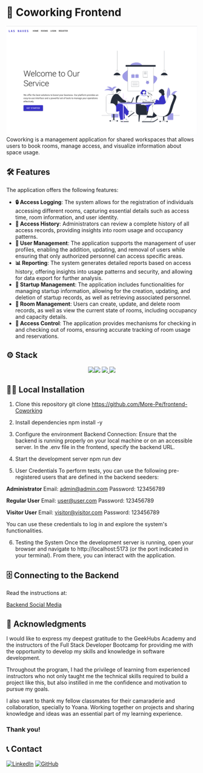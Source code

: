 # 🏢 Coworking Frontend
<img alt="coworking banner" src="./src/assets/home-screen.png">
Coworking is a management application for shared workspaces that allows users to book rooms, manage access, and visualize information about space usage.

## 🛠️ Features
The application offers the following features:

- **🔒 Access Logging**: The system allows for the registration of individuals accessing different rooms, capturing essential details such as access time, room information, and user identity.
- **📜 Access History**: Administrators can review a complete history of all access records, providing insights into room usage and occupancy patterns.
- **👥 User Management**: The application supports the management of user profiles, enabling the addition, updating, and removal of users while ensuring that only authorized personnel can access specific areas.
- **📊 Reporting**: The system generates detailed reports based on access history, offering insights into usage patterns and security, and allowing for data export for further analysis.
- **🚀 Startup Management**: The application includes functionalities for managing startup information, allowing for the creation, updating, and deletion of startup records, as well as retrieving associated personnel.
- **🏢 Room Management**: Users can create, update, and delete room records, as well as view the current state of rooms, including occupancy and capacity details.
- **🔐 Access Control**: The application provides mechanisms for checking in and checking out of rooms, ensuring accurate tracking of room usage and reservations.

## ⚙️ Stack
<div align="center"> 
<a href="https://reactjs.org/"><img src="https://img.shields.io/badge/React-20232A?style=for-the-badge&logo=react&logoColor=61DAFB"/></a><a href="https://typescriptlang.org"><img src= "https://img.shields.io/badge/TypeScript-007ACC?style=for-the-badge&logo=typescript&logoColor=white" /></a>
<a href="https://vitejs.dev/"><img src="https://img.shields.io/badge/Vite-B73BFE?style=for-the-badge&logo=vite&logoColor=FFD62E"/></a><a href="https://mui.com/"> 
<img src="https://img.shields.io/badge/MUI-007FFF?style=for-the-badge&logo=mui&logoColor=white"/></a>  
</div>

## 🧑‍💻 Local Installation

1. Clone this repository
git clone https://github.com/More-Pe/frontend-Coworking

2. Install dependencies
npm install -y

3. Configure the environment
Backend Connection: Ensure that the backend is running properly on your local machine or on an accessible server. In the .env file in the frontend, specify the backend URL.

4. Start the development server
npm run dev

5. User Credentials
To perform tests, you can use the following pre-registered users that are defined in the backend seeders:

**Administrator**
Email: admin@admin.com Password: 123456789

**Regular User** 
Email: user@user.com Password: 123456789

**Visitor User** 
Email: visitor@visitor.com Password: 123456789

You can use these credentials to log in and explore the system's functionalities.

6. Testing the System
Once the development server is running, open your browser and navigate to http://localhost:5173 (or the port indicated in your terminal). From there, you can interact with the application.

## 🗄️ Connecting to the Backend
Read the instructions at:

[Backend Social Media](https://github.com/More-Pe/backend-Coworking)

## 🙌 Acknowledgments

I would like to express my deepest gratitude to the GeekHubs Academy and the instructors of the Full Stack Developer Bootcamp for providing me with the opportunity to develop my skills and knowledge in software development.

Throughout the program, I had the privilege of learning from experienced instructors who not only taught me the technical skills required to build a project like this, but also instilled in me the confidence and motivation to pursue my goals.

I also want to thank my fellow classmates for their camaraderie and collaboration, specially to Yoana. Working together on projects and sharing knowledge and ideas was an essential part of my learning experience.

### Thank you!

## 📞 Contact

<a href=https://www.linkedin.com/in/morena-peralta-almada target="blank">![LinkedIn](https://img.shields.io/badge/LinkedIn-0077B5?style=for-the-badge&logo=linkedin&logoColor=white)</a> <a href=https://www.github.com/More-Pe target="blank">![GitHub](https://img.shields.io/badge/GitHub-100000?style=for-the-badge&logo=github&logoColor=white)</a>